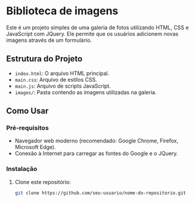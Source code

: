 # Biblioteca de imagens

Este é um projeto simples de uma galeria de fotos utilizando HTML, CSS e JavaScript com JQuery. Ele permite que os usuários adicionem novas imagens através de um formulário.

## Estrutura do Projeto

- `index.html`: O arquivo HTML principal.
- `main.css`: Arquivo de estilos CSS.
- `main.js`: Arquivo de scripts JavaScript.
- `images/`: Pasta contendo as imagens utilizadas na galeria.

## Como Usar

### Pré-requisitos

- Navegador web moderno (recomendado: Google Chrome, Firefox, Microsoft Edge).
- Conexão à Internet para carregar as fontes do Google e o JQuery.

### Instalação

1. Clone este repositório:
   ```bash
   git clone https://github.com/seu-usuario/nome-do-repositorio.git
